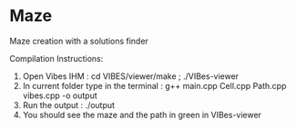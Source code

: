# Maze
Maze creation with a solutions finder

Compilation Instructions: 

1) Open Vibes IHM : cd VIBES/viewer/make ;  ./VIBes-viewer
2) In current folder type in the terminal : g++ main.cpp Cell.cpp Path.cpp vibes.cpp -o output 
3) Run the output : ./output
4) You should see the maze and the path in green in VIBes-viewer
